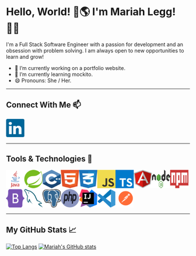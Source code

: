 # Hello, World! 👋🌎 I'm Mariah Legg! 👩‍💻

I'm a Full Stack Software Engineer with a passion for development and an obsession with problem solving. I am always open to new opportunities to learn and grow!

- 🔭 I’m currently working on a portfolio website.
- 🌱 I’m currently learning mockito.
- 😄 Pronouns: She / Her.

---

## Connect With Me 📫

<a src="www.linkedin.com/in/mariah-legg"><img src="images/linkedin.svg" alt="linkedin logo" height="50px" width="50px" /></a>

---

## Tools & Technologies 🧰

<img src="images/java.svg" alt="java logo" height="50px" width="50px" /><img src="images/spring.svg" alt="spring logo" height="50px" width="50px"/><img src="images/c++.svg" alt="c++ logo" height="50px" width="50px"/><img src="images/html.svg" alt="html5 logo" height="50px" width="50px"/><img src="images/css.svg" alt="css3 logo" height="50px" width="50px"/><img src="images/javascript.svg" alt="javascript logo" height="50px" width="50px"/><img src="images/typescript.svg" alt="typescript logo" height="50px" width="50px"/><img src="images/angular.svg" alt="angular logo" height="50px" width="50px"/><img src="images/nodejs.svg" alt="nodejs logo" height="50px" width="50px"/><img src="images/npm.svg" alt="npm logo" height="50px" width="50px"/><img src="images/bootstrap.svg" alt="bootstrap logo" height="50px" width="50px"/><img src="images/mysql.svg" alt="mysql logo" height="50px" width="50px"/><img src="images/postgresql.svg" alt="postgresql logo" height="50px" width="50px"/><img src="images/php.svg" alt="php logo" height="50px" width="50px"/><img src="images/intellij-idea.svg" alt="intellij logo" height="50px" width="50px"/><img src="images/visual-studio-code.svg" alt="vscode logo" height="50px" width="50px"/><img src="images/postman.svg" alt="postman logo" height="50px" width="50px" />

---

## My GitHub Stats 📈

[![Top Langs](https://github-readme-stats.vercel.app/api/top-langs/?username=cosmicavocado&theme=radical)](https://github.com/anuraghazra/github-readme-stats)
[![Mariah's GitHub stats](https://github-readme-stats.vercel.app/api?username=cosmicavocado&theme=radical)](https://github.com/anuraghazra/github-readme-stats)
